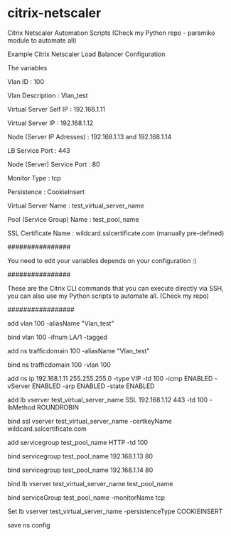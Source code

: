 # citrix-netscaler

Citrix Netscaler Automation Scripts (Check my Python repo - paramiko module to automate all)


Example Citrix Netscaler Load Balancer Configuration 

The variables

Vlan ID : 100

Vlan Description : Vlan_test

Virtual Server Self IP : 192.168.1.11

Virtual Server IP : 192.168.1.12

Node (Server IP Adresses) :  192.168.1.13 and 192.168.1.14

LB Service Port : 443

Node (Server) Service Port : 80

Monitor Type : tcp

Persistence : CookieInsert

Virtual Server Name : test_virtual_server_name

Pool (Service Group) Name :  test_pool_name

SSL Certificate Name : wildcard.sslcertificate.com (manually pre-defined)

################

You need to edit your variables depends on your configuration :)

################


These are the Citrix CLI commands that you can execute directly via SSH, you can also use my Python scripts to automate all. (Check my repo)

#################

add vlan 100 -aliasName "Vlan_test"

bind vlan 100 -ifnum LA/1 -tagged

add ns trafficdomain 100 -aliasName "Vlan_test"

bind ns trafficdomain 100 -vlan 100

add ns ip 192.168.1.11 255.255.255.0 -type VIP -td 100 -icmp ENABLED -vServer ENABLED -arp ENABLED -state ENABLED

add lb vserver test_virtual_server_name SSL 192.168.1.12 443 -td 100 -lbMethod ROUNDROBIN

bind ssl vserver test_virtual_server_name -certkeyName wildcard.sslcertificate.com

add servicegroup test_pool_name HTTP -td 100

bind servicegroup test_pool_name 192.168.1.13 80

bind servicegroup test_pool_name 192.168.1.14 80

bind lb vserver test_virtual_server_name test_pool_name

bind serviceGroup test_pool_name -monitorName tcp

Set lb vserver test_virtual_server_name -persistenceType COOKIEINSERT

save ns config
